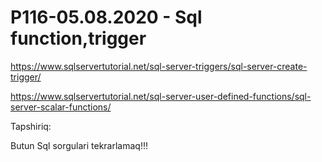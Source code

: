 # P116-05.08.2020 - Sql function,trigger

https://www.sqlservertutorial.net/sql-server-triggers/sql-server-create-trigger/

https://www.sqlservertutorial.net/sql-server-user-defined-functions/sql-server-scalar-functions/

Tapshiriq:

Butun Sql sorgulari tekrarlamaq!!!
